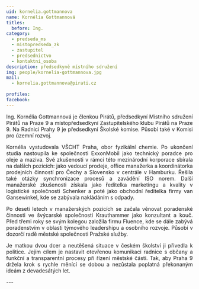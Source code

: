 ```yaml
---
uid: kornelia.gottmannova
name: Kornélia Gottmannová
titles:
  before: Ing.
category:
  - predseda_ms
  - mistopredseda_zk
  - zastupitel
  - predsednictvo
  - kontaktni_osoba
description: předsedkyně místního sdružení
img: people/kornelia-gottmannova.jpg
mail:
  - kornelia.gottmannova@pirati.cz
 
profiles:
facebook: 
---
```

<p style='text-align: justify;'>Ing. Kornélia Gottmannová je členkou Pirátů, předsedkyní Místního sdružení Pirátů na Praze 9 a místopředsedkyní Zastupitelského klubu Pirátů na Praze 9. Na Radnici Prahy 9 je předsedkyní Školské komise. Působí také v Komisi pro územní rozvoj.
</p><p style='text-align: justify;'>
Kornélia vystudovala VŠCHT Praha, obor fyzikální chemie. Po ukončení studia nastoupila ke společnosti ExxonMobil jako technický poradce pro oleje a maziva. Své zkušenosti v rámci této mezinárodní korporace sbírala na dalších pozicích: jako vedoucí prodeje, office manažerka a koordinátorka prodejních činností pro Čechy a Slovensko v centrále v Hamburku. Řešila také otázky synchronizace procesů a zavádění ISO norem. Další manažerské zkušenosti získala jako ředitelka marketingu a kvality v logistické společnosti Schenker a poté jako obchodní ředitelka firmy van Gansewinkel, kde se zabývala nakládáním s odpady. 
</p><p style='text-align: justify;'>
Po deseti letech v manažerských pozicích se začala věnovat poradenské činnosti ve švýcarské společnosti Krauthammer jako konzultant a kouč. Před třemi roky se svým kolegou založila firmu Fluence, kde se dále zabývá poradenstvím v oblasti týmového leadershipu a osobního rozvoje. Působí v dozorčí radě městské společnosti Pražské služby.
</p><p style='text-align: justify;'>
Je matkou dvou dcer a neutěšená situace v českém školství ji přivedla k politice. Jejím cílem je nastavit otevřenou komunikaci radnice s občany a funkční a transparentní procesy při řízení městské části. Tak, aby Praha 9 držela krok s rychle měnící se dobou a nezůstala poplatná překonaným ideám z devadesátých let.
</p>
---
